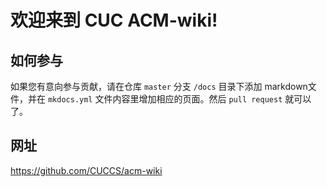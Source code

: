 # 欢迎来到 CUC ACM-wiki!
## 如何参与
如果您有意向参与贡献，请在仓库 `master` 分支 `/docs` 目录下添加 markdown文件，并在 `mkdocs.yml` 文件内容里增加相应的页面。然后 `pull request` 就可以了。
## 网址
https://github.com/CUCCS/acm-wiki